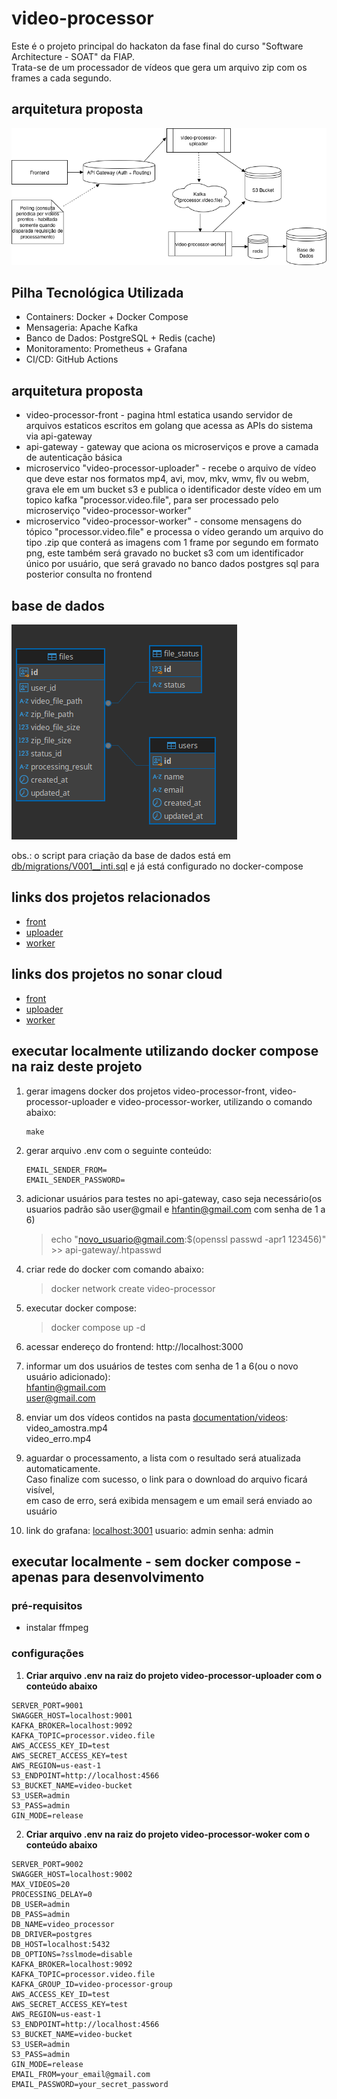 # video-processor
Este é o projeto principal do hackaton da fase final do curso "Software Architecture - SOAT" da FIAP.       
Trata-se de um processador de vídeos que gera um arquivo zip com os frames a cada segundo.


## arquitetura proposta

![arquitetura proposta](documentation/images/architecture.v3.png)

## Pilha Tecnológica Utilizada
- Containers: Docker + Docker Compose
- Mensageria: Apache Kafka
- Banco de Dados: PostgreSQL + Redis (cache)
- Monitoramento: Prometheus + Grafana
- CI/CD: GitHub Actions

## arquitetura proposta
- video-processor-front - pagina html estatica usando servidor de arquivos estaticos escritos em golang que acessa as APIs do sistema via api-gateway
- api-gateway - gateway que aciona os microserviços e prove a camada de autenticação básica
- microservico "video-processor-uploader" - recebe o arquivo de vídeo que deve estar nos formatos mp4, avi, mov, mkv, wmv, flv ou webm, grava ele em um bucket s3 e publica o identificador deste vídeo em um topico kafka "processor.video.file", para ser processado pelo microserviço "video-processor-worker"
- microservico "video-processor-worker" - consome mensagens do tópico "processor.video.file" e processa o vídeo gerando um arquivo do tipo .zip que conterá as imagens com 1 frame por segundo em formato png, este também será gravado no bucket s3 com um identificador único por usuário, que será gravado no banco dados postgres sql para posterior consulta no frontend

## base de dados

![base de dados](documentation/images/database.png)

obs.: o script para criação da base de dados está em [db/migrations/V001__inti.sql](db/migrations/V001__init.sql) e já está configurado no docker-compose   

## links dos projetos relacionados
- [front](https://github.com/backstagefood/video-processor-front)
- [uploader](https://github.com/backstagefood/video-processor-uploader)
- [worker](https://github.com/backstagefood/video-processor-worker)

## links dos projetos no sonar cloud
- [front](https://sonarcloud.io/project/overview?id=backstagefood_video-processor-front)
- [uploader](hhttps://sonarcloud.io/project/overview?id=backstagefood_video-processor-uploader)
- [worker](https://sonarcloud.io/project/overview?id=backstagefood_video-processor-worker)

## executar localmente utilizando docker compose na raiz deste projeto

1. gerar imagens docker dos projetos video-processor-front, video-processor-uploader e video-processor-worker, utilizando o comando abaixo:
    ```shell
    make
    ```

2. gerar arquivo .env com o seguinte conteúdo: 
   ```env
   EMAIL_SENDER_FROM=
   EMAIL_SENDER_PASSWORD=
   ```

3. adicionar usuários para testes no api-gateway, caso seja necessário(os usuarios padrão são user@gmail e hfantin@gmail.com com senha de 1 a 6)
   > echo "novo_usuario@gmail.com:$(openssl passwd -apr1 123456)" >> api-gateway/.htpasswd

4. criar rede do docker com comando abaixo:   
   > docker network create video-processor

5. executar docker compose:   
    > docker compose up -d

6. acessar endereço do frontend: http://localhost:3000   

7. informar um dos usuários de testes com senha de 1 a 6(ou o novo usuário adicionado):    
   hfantin@gmail.com    
   user@gmail.com   

8. enviar um dos vídeos contidos na pasta [documentation/videos](documentation/videos):   
   video_amostra.mp4   
   video_erro.mp4   

9. aguardar o processamento, a lista com o resultado será atualizada automaticamente.   
   Caso finalize com sucesso, o link para o download do arquivo ficará visível,    
   em caso de erro, será exibida mensagem e um email será enviado ao usuário

10. link do grafana: 
    [localhost:3001](localstack:3001) 
    usuario: admin senha: admin
 

## executar localmente - sem docker compose - apenas para desenvolvimento
### pré-requisitos

- instalar ffmpeg

### configurações

1. **Criar arquivo .env na raiz do projeto video-processor-uploader com o conteúdo abaixo**

```.env
SERVER_PORT=9001
SWAGGER_HOST=localhost:9001
KAFKA_BROKER=localhost:9092
KAFKA_TOPIC=processor.video.file
AWS_ACCESS_KEY_ID=test
AWS_SECRET_ACCESS_KEY=test
AWS_REGION=us-east-1
S3_ENDPOINT=http://localhost:4566
S3_BUCKET_NAME=video-bucket
S3_USER=admin
S3_PASS=admin
GIN_MODE=release
```

2. **Criar arquivo .env na raiz do projeto video-processor-woker com o conteúdo abaixo**

```.env
SERVER_PORT=9002
SWAGGER_HOST=localhost:9002
MAX_VIDEOS=20
PROCESSING_DELAY=0
DB_USER=admin
DB_PASS=admin
DB_NAME=video_processor
DB_DRIVER=postgres
DB_HOST=localhost:5432
DB_OPTIONS=?sslmode=disable
KAFKA_BROKER=localhost:9092
KAFKA_TOPIC=processor.video.file
KAFKA_GROUP_ID=video-processor-group
AWS_ACCESS_KEY_ID=test
AWS_SECRET_ACCESS_KEY=test
AWS_REGION=us-east-1
S3_ENDPOINT=http://localhost:4566
S3_BUCKET_NAME=video-bucket
S3_USER=admin
S3_PASS=admin
GIN_MODE=release
EMAIL_FROM=your_email@gmail.com
EMAIL_PASSWORD=your_secret_password
```


